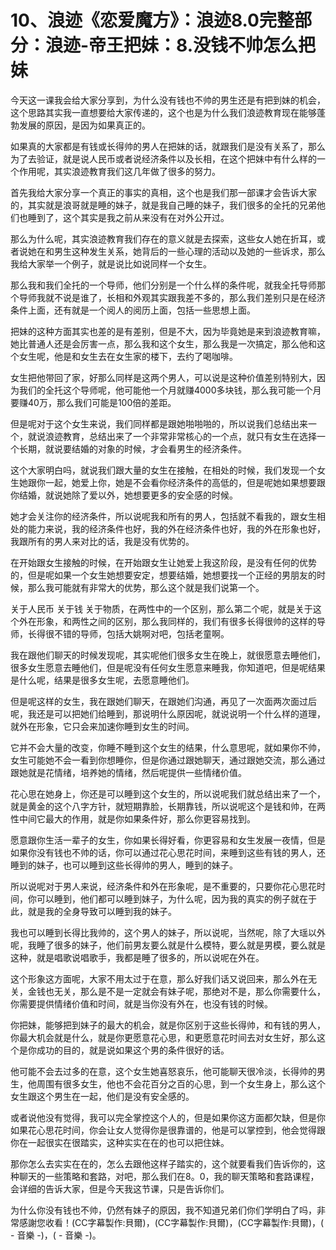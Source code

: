 # 10、浪迹《恋爱魔方》：浪迹8.0完整部分：浪迹-帝王把妹：8.没钱不帅怎么把妹

今天这一课我会给大家分享到，为什么没有钱也不帅的男生还是有把到妹的机会，这个思路其实我一直想要给大家传递的，这个也是为什么我们浪迹教育现在能够蓬勃发展的原因，是因为如果真正的。

如果真的大家都是有钱或长得帅的男人在把妹的话，就跟我们是没有关系了，那么为了去验证，就是说人民币或者说经济条件以及长相，在这个把妹中有什么样的一个作用呢，其实浪迹教育我们这几年做了很多的努力。

首先我给大家分享一个真正的事实的真相，这个也是我们那一部课才会告诉大家的，其实就是浪哥就是睡的妹子，就是我自己睡的妹子，我们很多的全托的兄弟他们也睡到了，这个其实是我之前从来没有在对外公开过。

那么为什么呢，其实浪迹教育我们存在的意义就是去探索，这些女人她在折耳，或者说她在和男生这种发生关系，她背后的一些心理的活动以及她的一些诉求，那么我给大家举一个例子，就是说比如说同样一个女生。

那么我和我们全托的一个导师，他们分别是一个什么样的条件呢，就我全托导师那个导师我就不说是谁了，长相和外观其实跟我差不多的，那么我们差别只是在经济条件上面，还有就是一个阅人的阅历上面，包括一些思想上面。

把妹的这种方面其实也差的是有差别，但是不大，因为毕竟她是来到浪迹教育嘛，她比普通人还是会厉害一点，那么我和这个女生，那么我是一次搞定，那么他和这个女生呢，他是和女生去在女生家的楼下，去约了喝咖啡。

女生把他带回了家，好那么同样是这两个男人，可以说是这种价值差别特别大，因为我们的全托这个导师呢，他可能他一个月就赚4000多块钱，那么我可能一个月要赚40万，那么我们可能是100倍的差距。

但是呢对于这个女生来说，我们同样都是跟她啪啪啪的，所以说我们总结出来一个，就说浪迹教育，总结出来了一个非常非常核心的一个点，就只有女生在选择一个长期，就说要结婚的对象的时候，才会看男生的经济条件。

这个大家明白吗，就说我们跟大量的女生在接触，在相处的时候，我们发现一个女生她跟你一起，她爱上你，她是不会看你经济条件的高低的，但是呢她如果想要跟你结婚，就说她除了爱以外，她想要更多的安全感的时候。

她才会关注你的经济条件，所以说呢我和所有的男人，包括就不看我的，跟女生相处的能力来说，我的经济条件也好，我的外在经济条件也好，我的外在形象也好，我跟所有的男人来对比的话，我是没有优势的。

在开始跟女生接触的时候，在开始跟女生让她爱上我这阶段，是没有任何的优势的，但是呢如果一个女生她想要安定，想要结婚，她想要找一个正经的男朋友的时候，那么我可能就有非常大的优势，那么这个就是我们说第一个。

关于人民币 关于钱 关于物质，在两性中的一个区别，那么第二个呢，就是关于这个外在形象，和两性之间的区别，那么我同样的，我们有很多长得很帅的这样的导师，长得很不错的导师，包括大姚啊对吧，包括老童啊。

我在跟他们聊天的时候发现呢，其实呢他们很多女生在晚上，就很愿意去睡他们，很多女生愿意去睡他们，但是呢没有任何女生愿意来睡我，你知道吧，但是呢结果是什么呢，结果是很多女生呢，去愿意睡他们。

但是呢这样的女生，我在跟她们聊天，在跟她们沟通，再见了一次面两次面过后呢，我还是可以把她们给睡到，那说明什么原因呢，就说说明一个什么样的道理，就外在形象，它只会来加速你睡到女生的时间。

它并不会大量的改变，你睡不睡到这个女生的结果，什么意思呢，就如果你不帅，女生可能她不会一看到你想睡你，但是你通过跟她聊天，通过跟她交流，那么通过跟她就是花情绪，培养她的情绪，然后呢提供一些情绪价值。

花心思在她身上，你还是可以睡到这个女生的，所以说呢我们就总结出来了一个，就是黄金的这个八字方针，就短期靠脸，长期靠钱，所以说呢这个是钱和帅，在两性中间它最大的作用，就是你如果条件好，那么你更容易找到。

愿意跟你生活一辈子的女生，你如果长得好看，你更容易和女生发展一夜情，但是如果你没有钱也不帅的话，你可以通过花心思花时间，来睡到这些有钱的男人，还睡到的妹子，也可以睡到这些长得帅的男人，睡到的妹子。

所以说呢对于男人来说，经济条件和外在形象呢，是不重要的，只要你花心思花时间，你可以睡到，他们都可以睡到妹子，为什么呢，因为我的真实的例子就在于此，就是我的全身导致可以睡到我的妹子。

我也可以睡到长得比我帅的，这个男人的妹子，所以说呢，当然呢，除了大瑶以外呢，我睡了很多的妹子，他们前男友要么就是什么模特，要么就是男模，要么就是这种，就是唱歌说唱歌手，我都是睡了很多的，所以说呢在外在。

这个形象这方面呢，大家不用太过于在意，那么好我们话又说回来，那么外在无关，金钱也无关，那么是不是一定就会有妹子呢，那绝对不是，那么你需要什么，你需要提供情绪价值和时间，就是当你没有外在，也没有钱的时候。

你把妹，能够把到妹子的最大的机会，就是你区别于这些长得帅，和有钱的男人，你最大机会就是什么，就是你更愿意花心思，和更愿意花时间去对女生好，那么这个是你成功的目的，就是说如果这个男的条件很好的话。

他可能不会去过多的在意，这个女生她喜怒哀乐，他可能聊天很冷淡，长得帅的男生，他周围有很多女生，他也不会花百分之百的心思，到一个女生身上，那么这个女生跟这个男生在一起，他们是没有安全感的。

或者说他没有觉得，我可以完全掌控这个人的，但是如果你这方面都欠缺，但是你如果花心思花时间，你会让女人觉得你是很靠谱的，他是可以掌控到，他会觉得跟你在一起很实在很踏实，这种实实在在的也可以把住妹。

那你怎么去实实在在的，怎么去跟他这样子踏实的，这个就要看我们告诉你的，这种聊天的一些策略和套路，对吧，那么我们在8。0，我的聊天策略和套路课程，会详细的告诉大家，但是今天我这节课，只是告诉你们。

为什么你没有钱也不帅，仍然有妹子的原因，我不知道兄弟们你们学明白了吗，非常感謝您收看！(CC字幕製作:貝爾)，(CC字幕製作:貝爾)，(CC字幕製作:貝爾)，( - 音樂 -)，( - 音樂 -)。

